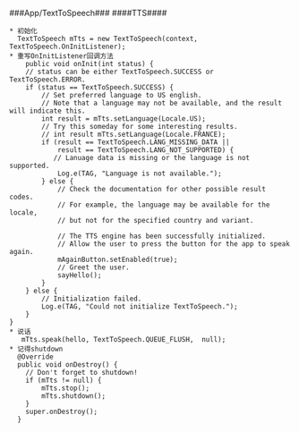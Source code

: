 ###App/TextToSpeech###
####TTS####

	* 初始化
	  TextToSpeech mTts = new TextToSpeech(context, TextToSpeech.OnInitListener);
	* 重写OnInitListener回调方法
	    public void onInit(int status) {
        // status can be either TextToSpeech.SUCCESS or TextToSpeech.ERROR.
        if (status == TextToSpeech.SUCCESS) {
            // Set preferred language to US english.
            // Note that a language may not be available, and the result will indicate this.
            int result = mTts.setLanguage(Locale.US);
            // Try this someday for some interesting results.
            // int result mTts.setLanguage(Locale.FRANCE);
            if (result == TextToSpeech.LANG_MISSING_DATA ||
                result == TextToSpeech.LANG_NOT_SUPPORTED) {
               // Lanuage data is missing or the language is not supported.
                Log.e(TAG, "Language is not available.");
            } else {
                // Check the documentation for other possible result codes.
                // For example, the language may be available for the locale,
                // but not for the specified country and variant.

                // The TTS engine has been successfully initialized.
                // Allow the user to press the button for the app to speak again.
                mAgainButton.setEnabled(true);
                // Greet the user.
                sayHello();
            }
        } else {
            // Initialization failed.
            Log.e(TAG, "Could not initialize TextToSpeech.");
        }
    }
	* 说话
	   mTts.speak(hello, TextToSpeech.QUEUE_FLUSH,  null);
	* 记得shutdown
	  @Override
      public void onDestroy() {
        // Don't forget to shutdown!
        if (mTts != null) {
            mTts.stop();
            mTts.shutdown();
        }
        super.onDestroy();
      }